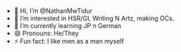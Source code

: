 - 👋 Hi, I’m @NathanMwTidur
- 👀 I’m interested in HSR/GI, Writing N Artz, making OCs. 
- 🌱 I’m currently learning JP n German
- 😄 Pronouns: He/They
- ⚡ Fun fact: I like men as a man myself



<!---
NathanMwTidur/NathanMwTidur is a ✨ special ✨ repository because its `README.md` (this file) appears on your GitHub profile.
You can click the Preview link to take a look at your changes.
--->
